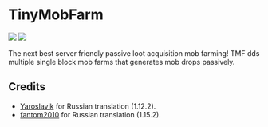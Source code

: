 # TinyMobFarm
[![](http://cf.way2muchnoise.eu/short_tiny-mob-farm.svg)](https://minecraft.curseforge.com/projects/tiny-mob-farm) [![](http://cf.way2muchnoise.eu/versions/tiny-mob-farm.svg)](https://minecraft.curseforge.com/projects/tiny-mob-farm)

The next best server friendly passive loot acquisition mob farming!
TMF dds multiple single block mob farms that generates mob drops passively.

## Credits
- [Yaroslavik](https://github.com/yaroslav4167) for Russian translation (1.12.2).
- [fantom2010](https://github.com/fantom2010) for Russian translation (1.15.2).
